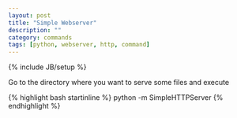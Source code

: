 ```yaml
---
layout: post
title: "Simple Webserver"
description: ""
category: commands
tags: [python, webserver, http, command]
---
```

{% include JB/setup %}

Go to the directory where you want to serve some files and execute

{% highlight bash startinline %}
python -m SimpleHTTPServer
{% endhighlight %}
